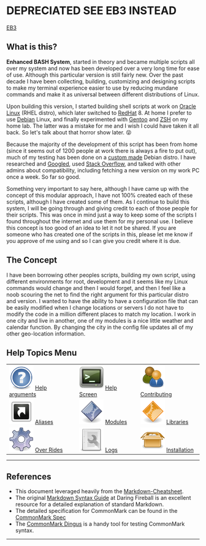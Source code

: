 # DEPRECIATED SEE EB3 INSTEAD
[EB3](https://github.com/girls-whocode/eb3)

## What is this?
 **Enhanced BASH System**, started in theory and became multiple scripts all over my system and now has been developed over a very long time for ease of use. Although this particular version is still fairly new. Over the past decade I have been collecting, building, customizing and designing scripts to make my terminal experience easier to use by reducing mundane commands and make it as universal between different distributions of Linux.

Upon building this version, I started building shell scripts at work on [Oracle Linux](https://www.oracle.com/linux/) (RHEL distro), which later switched to [RedHat](https://www.redhat.com/) 8. At home I prefer to use [Debian](https://www.debian.org/) Linux, and finally experimented with [Gentoo](https://www.gentoo.org/) and [ZSH](http://zsh.sourceforge.net/) on my home lab. The latter was a mistake for me and I wish I could have taken it all back. So let's talk about that horror show later. :stuck_out_tongue_closed_eyes:

Because the majority of the development of this script has been from home (since it seems out of 1200 people at work there is always a fire to put out), much of my testing has been done on a [custom made](http://www.linuxfromscratch.org/) Debian distro. I have researched and [Googled](https://www.google.com/), used [Stack Overflow](http://www.stackoverflow.com/), and talked with other admins about compatibility, including fetching a new version on my work PC once a week. So far so good.

Something very important to say here, although I have came up with the concept of this modular approach, I have not 100% created each of these scripts, although I have created some of them. As I continue to build this system, I will be going through and giving credit to each of those people for their scripts. This was once in mind just a way to keep some of the scripts I found throughout the internet and use them for my personal use. I believe this concept is too good of an idea to let it not be shared. If you are someone who has created one of the scripts in this, please let me know if you approve of me using and so I can give you credit where it is due.

## The Concept
I have been borrowing other peoples scripts, building my own script, using different environments for root, development and it seems like my Linux commands would change and then I would forget, and then I feel like a noob scouring the net to find the right argument for this particular distro and version. I wanted to have the ability to have a configuration file that can be easily modified when I change locations or servers I do not have to modify the code in a million different places to match my location. I work in one city and live in another, one of my modules is a nice little weather and calendar function. By changing the city in the config file updates all of my other geo-location information.

## Help Topics Menu
|   |   |   |
|---|---|---|
| [<img src="./documentation/images/icons/browser_help.png">](./documentation/help-arguments.md) [Help arguments](./documentation/help-arguments.md)  |  [<img src="./documentation/images/icons/terminal_utilities.png" />](./documentation/help-screen.md) [Help Screen](./documentation/help-screen.md)  |  [<img src="./documentation/images/icons/system_users.png">](./documentation/contributing.md) [Contributing](./documentation/contributing.md)  |
| [<img src="./documentation/images/icons/alias.png" />](./documentation/aliases.md) [Aliases](./documentation/aliases.md)                            |  [<img src="./documentation/images/icons/application_executable.png" />](./documentation/modules.md) [Modules](./documentation/modules.md) | [<img src="./documentation/images/icons/applications_other.png" />](./documentation/libraries.md) [Libraries](./documentation/libraries.md)  |
| [<img src="./documentation/images/icons/applications_system.png" />](./documentation/over-rides.md) [Over Rides](./documentation/over-rides.md)  |  [<img src="./documentation/images/icons/document_properties.png" />](./documents/logs.md) [Logs](./documents/logs.md)  |  [<img src="./documentation/images/icons/generic_package.png" />](./documents/installation.md) [Installation](./documents/installation.md) |

___
>>>
## References

- This document leveraged heavily from the [Markdown-Cheatsheet](https://github.com/adam-p/markdown-here/wiki/Markdown-Cheatsheet).
- The original [Markdown Syntax Guide](https://daringfireball.net/projects/markdown/syntax)
  at Daring Fireball is an excellent resource for a detailed explanation of standard Markdown.
- The detailed specification for CommonMark can be found in the [CommonMark Spec](https://spec.commonmark.org/current/)
- The [CommonMark Dingus](http://try.commonmark.org) is a handy tool for testing CommonMark syntax.
>>>
___
